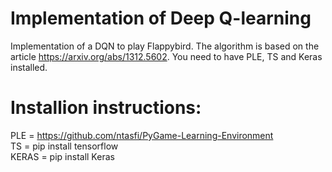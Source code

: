 # Implementation of Deep Q-learning
Implementation of a DQN to play Flappybird. The algorithm is based on the article https://arxiv.org/abs/1312.5602. You need to have PLE, TS and Keras installed.

# Installion instructions:  
PLE = https://github.com/ntasfi/PyGame-Learning-Environment  
TS = pip install tensorflow  
KERAS = pip install Keras
